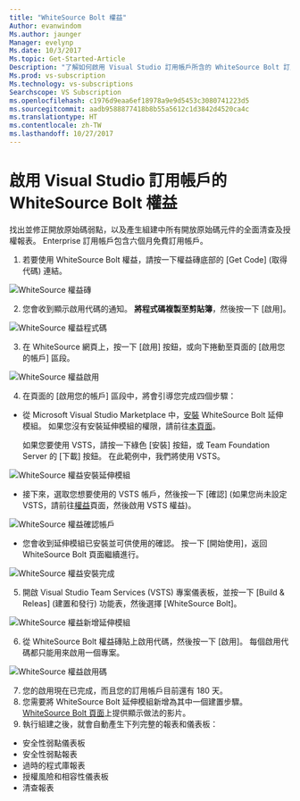 ```yaml
---
title: "WhiteSource Bolt 權益"
Author: evanwindom
Ms.author: jaunger
Manager: evelynp
Ms.date: 10/3/2017
Ms.topic: Get-Started-Article
Description: "了解如何啟用 Visual Studio 訂用帳戶所含的 WhiteSource Bolt 訂用帳戶。"
Ms.prod: vs-subscription
Ms.technology: vs-subscriptions
Searchscope: VS Subscription
ms.openlocfilehash: c1976d9eaa6ef18978a9e9d5453c3080741223d5
ms.sourcegitcommit: aadb9588877418b8b55a5612c1d3842d4520ca4c
ms.translationtype: HT
ms.contentlocale: zh-TW
ms.lasthandoff: 10/27/2017
---
```

#  <a name="activating-the-whitesource-bolt-benefit-in-visual-studio-subscriptions"></a>啟用 Visual Studio 訂用帳戶的 WhiteSource Bolt 權益

找出並修正開放原始碼弱點，以及產生組建中所有開放原始碼元件的全面清查及授權報表。  Enterprise 訂用帳戶包含六個月免費訂用帳戶。 

1.  若要使用 WhiteSource Bolt 權益，請按一下權益磚底部的 [Get Code] (取得代碼) 連結。    

![WhiteSource 權益磚](_img\vs-whitesource\vs-whitesource-tile.png)

2.  您會收到顯示啟用代碼的通知。  **將程式碼複製至剪貼簿**，然後按一下 [啟用]。 

![WhiteSource 權益程式碼 ](_img\vs-whitesource\vs-whitesource-code.png)

3.  在 WhiteSource 網頁上，按一下 [啟用] 按鈕，或向下捲動至頁面的 [啟用您的帳戶] 區段。  

![WhiteSource 權益啟用](_img\vs-whitesource\vs-whitesource-activate-page-cropped.png)

4.  在頁面的 [啟用您的帳戶] 區段中，將會引導您完成四個步驟：
- 從 Microsoft Visual Studio Marketplace 中，[安裝](https://marketplace.visualstudio.com/items?itemName=whitesource.ws-bolt) WhiteSource Bolt 延伸模組。 如果您沒有安裝延伸模組的權限，請前往[本頁面](https://www.visualstudio.com/en-us/docs/marketplace/get-vsts-extensions#request)。

    如果您要使用 VSTS，請按一下綠色 [安裝] 按鈕，或 Team Foundation Server 的 [下載] 按鈕。  在此範例中，我們將使用 VSTS。 

![WhiteSource 權益安裝延伸模組](_img\vs-whitesource\vs-whitesource-download-install.png)

- 接下來，選取您想要使用的 VSTS 帳戶，然後按一下 [確認]   (如果您尚未設定 VSTS，請前往[權益](https://my.visualstudio.com/benefits)頁面，然後啟用 VSTS 權益)。

![WhiteSource 權益確認帳戶](_img\vs-whitesource\vs-whitesource-confirm-account.png)

- 您會收到延伸模組已安裝並可供使用的確認。  按一下 [開始使用]，返回 WhiteSource Bolt 頁面繼續進行。  

![WhiteSource 權益安裝完成](_img\vs-whitesource\vs-whitesource-install-complete.png)

5.  開啟 Visual Studio Team Services (VSTS) 專案儀表板，並按一下 [Build & Releas] (建置和發行) 功能表，然後選擇 [WhiteSource Bolt]。

![WhiteSource 權益新增延伸模組](_img\vs-whitesource\vs-whitesource-installed-cropped.png)

6. 從 WhiteSource Bolt 權益磚貼上啟用代碼，然後按一下 [啟用]。 每個啟用代碼都只能用來啟用一個專案。 

![WhiteSource 權益啟用碼](_img\vs-whitesource\vs-whitesource-activate-code-cropped.png)

7.  您的啟用現在已完成，而且您的訂用帳戶目前還有 180 天。 
8.  您需要將 WhiteSource Bolt 延伸模組新增為其中一個建置步驟。  [WhiteSource Bolt 頁面](https://www.whitesourcesoftware.com/whitesource_bolt_visualstudio_2017/#activate)上提供顯示做法的影片。  
9. 執行組建之後，就會自動產生下列完整的報表和儀表板：
- 安全性弱點儀表板
- 安全性弱點報表
- 過時的程式庫報表
- 授權風險和相容性儀表板
- 清查報表
